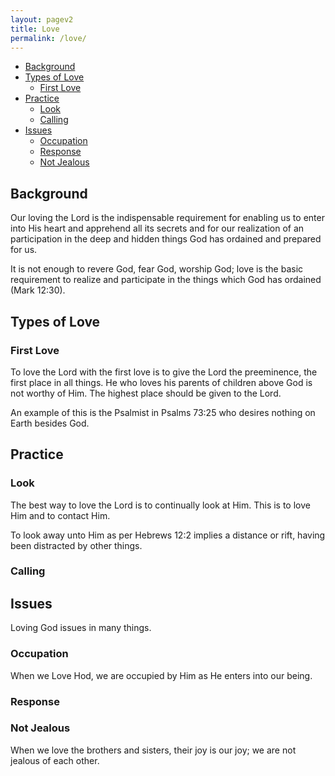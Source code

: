 ```yaml
---
layout: pagev2
title: Love
permalink: /love/
---
```

- [Background](#background)
- [Types of Love](#types-of-love)
  - [First Love](#first-love)
- [Practice](#practice)
  - [Look](#look)
  - [Calling](#calling)
- [Issues](#issues)
  - [Occupation](#occupation)
  - [Response](#response)
  - [Not Jealous](#not-jealous)

## Background

Our loving the Lord is the indispensable requirement for enabling us to enter into His heart and apprehend all its secrets and for our realization of an participation in the deep and hidden things God has ordained and prepared for us.

It is not enough to revere God, fear God, worship God; love is the basic requirement to realize and participate in the things which God has ordained (Mark 12:30).

## Types of Love

### First Love

To love the Lord with the first love is to give the Lord the preeminence, the first place in all things. He who loves his parents of children above God is not worthy of Him. The highest place should be given to the Lord.

An example of this is the Psalmist in Psalms 73:25 who desires nothing on Earth besides God.

## Practice

### Look

The best way to love the Lord is to continually look at Him. This is to love Him and to contact Him. 

To look away unto Him as per Hebrews 12:2 implies a distance or rift, having been distracted by other things.

### Calling


## Issues

Loving God issues in many things.

### Occupation

When we Love Hod, we are occupied by Him as He enters into our being.

### Response

### Not Jealous

When we love the brothers and sisters, their joy is our joy; we are not jealous of each other.